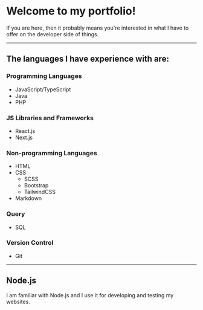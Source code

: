 # Welcome to my portfolio!
If you are here, then it probably means you're interested in what I have to offer on the developer side of things.

- - -

## The languages I have experience with are:
### Programming Languages
- JavaScript/TypeScript
- Java
- PHP

### JS Libraries and Frameworks
- React.js
- Next.js

### Non-programming Languages
- HTML
- CSS
  - SCSS
  - Bootstrap
  - TailwindCSS
- Markdown

### Query
- SQL

### Version Control
- Git

- - -

## Node.js
I am familiar with Node.js and I use it for developing and testing my websites.
